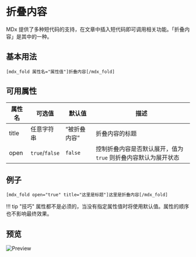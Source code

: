 # 折叠内容

MDx 提供了多种短代码的支持，在文章中插入短代码即可调用相关功能。「折叠内容」是其中的一种。

## 基本用法

```
[mdx_fold 属性名="属性值"]折叠内容[/mdx_fold]
```
## 可用属性

| 属性名 | 可选值 | 默认值 | 描述 |
| ------------ | ------------- | ------------ | ------------ |
| title | 任意字符串 | “被折叠内容” | 折叠内容的标题 |
| open | `true`/`false` | `false` | 控制折叠内容是否默认展开，值为 `true` 则折叠内容默认为展开状态 |

## 例子

```
[mdx_fold open="true" title="这里是标题"]这里是折叠内容[/mdx_fold]
```

!!! tip "技巧"
    属性都不是必须的，当没有指定属性值时将使用默认值。属性的顺序也不影响最终效果。

## 预览

![Preview](.../img/folder.jpg)
